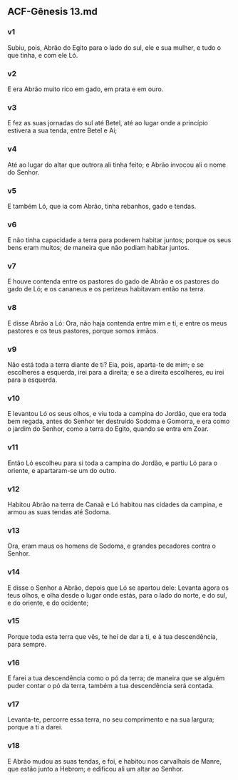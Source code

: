## ACF-Gênesis 13.md
### v1
 Subiu, pois, Abrão do Egito para o lado do sul, ele e sua mulher, e tudo o que tinha, e com ele Ló.
### v2
 E era Abrão muito rico em gado, em prata e em ouro.
### v3
 E fez as suas jornadas do sul até Betel, até ao lugar onde a princípio estivera a sua tenda, entre Betel e Ai;
### v4
 Até ao lugar do altar que outrora ali tinha feito; e Abrão invocou ali o nome do Senhor.
### v5
 E também Ló, que ia com Abrão, tinha rebanhos, gado e tendas.
### v6
 E não tinha capacidade a terra para poderem habitar juntos; porque os seus bens eram muitos; de maneira que não podiam habitar juntos.
### v7
 E houve contenda entre os pastores do gado de Abrão e os pastores do gado de Ló; e os cananeus e os perizeus habitavam então na terra.
### v8
 E disse Abrão a Ló: Ora, não haja contenda entre mim e ti, e entre os meus pastores e os teus pastores, porque somos irmãos.
### v9
 Não está toda a terra diante de ti? Eia, pois, aparta-te de mim; e se escolheres a esquerda, irei para a direita; e se a direita escolheres, eu irei para a esquerda.
### v10
 E levantou Ló os seus olhos, e viu toda a campina do Jordão, que era toda bem regada, antes do Senhor ter destruído Sodoma e Gomorra, e era como o jardim do Senhor, como a terra do Egito, quando se entra em Zoar.
### v11
 Então Ló escolheu para si toda a campina do Jordão, e partiu Ló para o oriente, e apartaram-se um do outro.
### v12
 Habitou Abrão na terra de Canaã e Ló habitou nas cidades da campina, e armou as suas tendas até Sodoma.
### v13
 Ora, eram maus os homens de Sodoma, e grandes pecadores contra o Senhor.
### v14
 E disse o Senhor a Abrão, depois que Ló se apartou dele: Levanta agora os teus olhos, e olha desde o lugar onde estás, para o lado do norte, e do sul, e do oriente, e do ocidente;
### v15
 Porque toda esta terra que vês, te hei de dar a ti, e à tua descendência, para sempre.
### v16
 E farei a tua descendência como o pó da terra; de maneira que se alguém puder contar o pó da terra, também a tua descendência será contada.
### v17
 Levanta-te, percorre essa terra, no seu comprimento e na sua largura; porque a ti a darei.
### v18
 E Abrão mudou as suas tendas, e foi, e habitou nos carvalhais de Manre, que estão junto a Hebrom; e edificou ali um altar ao Senhor.
